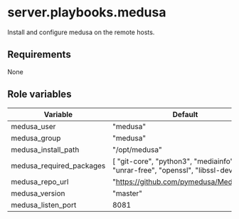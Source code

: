 # server.playbooks.medusa
Install and configure medusa on the remote hosts.

## Requirements
None

## Role variables

| Variable                 | Default                                                                       | Comments |
|--------------------------|-------------------------------------------------------------------------------|----------|
| medusa_user              | "medusa"                                                                      |          |
| medusa_group             | "medusa"                                                                      |          |
| medusa_install_path      | "/opt/medusa"                                                                 |          |
| medusa_required_packages | [ "git-core", "python3", "mediainfo", "unrar-free", "openssl", "libssl-dev" ] |          |
| medusa_repo_url          | "https://github.com/pymedusa/Medusa.git"                                      |          |
| medusa_version           | "master"                                                                      |          |
| medusa_listen_port       | 8081                                                                          |          |